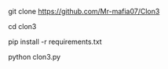 git clone https://github.com/Mr-mafia07/Clon3

cd clon3

pip install -r requirements.txt

python clon3.py
